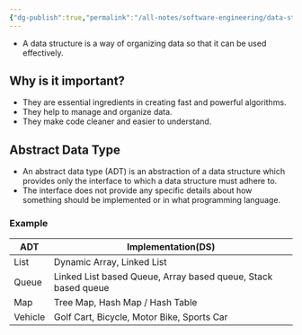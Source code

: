 ```yaml
---
{"dg-publish":true,"permalink":"/all-notes/software-engineering/data-structures-and-algorithms/data-structure/"}
---
```


- A data structure is a way of organizing data so that it can be used effectively.

## Why is it important?

- They are essential ingredients in creating fast and powerful algorithms.
- They help to manage and organize data.
- They make code cleaner and easier to understand.


## Abstract Data Type

- An abstract data type (ADT) is an abstraction of a data structure which provides only the interface to which a data structure must adhere to.
- The interface does not provide any specific details about how something should be implemented or in what programming language.

### Example

| ADT     | Implementation(DS)                                            |
| ------- | ------------------------------------------------------------- |
| List    | Dynamic Array, Linked List                                    |
| Queue   | Linked List based Queue, Array based queue, Stack based queue |
| Map     | Tree Map, Hash Map / Hash Table                               |
| Vehicle | Golf Cart, Bicycle, Motor Bike, Sports Car                    |

